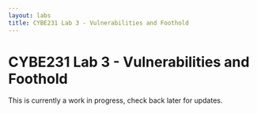 ```yaml
---
layout: labs
title: CYBE231 Lab 3 - Vulnerabilities and Foothold
---
```

# CYBE231 Lab 3 - Vulnerabilities and Foothold

This is currently a work in progress, check back later for updates.

